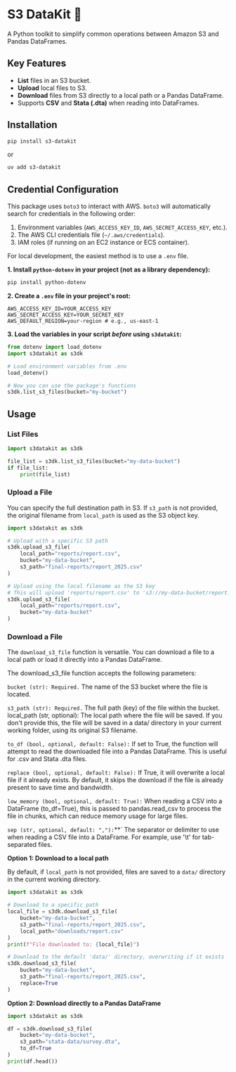 # S3 DataKit 🧰

A Python toolkit to simplify common operations between Amazon S3 and Pandas DataFrames.

## Key Features

* **List** files in an S3 bucket.
* **Upload** local files to S3.
* **Download** files from S3 directly to a local path or a Pandas DataFrame.
* Supports **CSV** and **Stata (.dta)** when reading into DataFrames.

## Installation
```bash
pip install s3-datakit
```
or
```bash
uv add s3-datakit
```

## Credential Configuration
This package uses `boto3` to interact with AWS. `boto3` will automatically search for credentials in the following order:

1.  Environment variables (`AWS_ACCESS_KEY_ID`, `AWS_SECRET_ACCESS_KEY`, etc.).
2.  The AWS CLI credentials file (`~/.aws/credentials`).
3.  IAM roles (if running on an EC2 instance or ECS container).

For local development, the easiest method is to use a `.env` file.

**1. Install `python-dotenv` in your project (not as a library dependency):**
```bash
pip install python-dotenv
```

**2. Create a `.env` file in your project's root:**
```
AWS_ACCESS_KEY_ID=YOUR_ACCESS_KEY
AWS_SECRET_ACCESS_KEY=YOUR_SECRET_KEY
AWS_DEFAULT_REGION=your-region # e.g., us-east-1
```

**3. Load the variables in your script *before* using `s3datakit`:**
```python
from dotenv import load_dotenv
import s3datakit as s3dk

# Load environment variables from .env
load_dotenv()

# Now you can use the package's functions
s3dk.list_s3_files(bucket="my-bucket")
```

## Usage

### List Files

```python
import s3datakit as s3dk

file_list = s3dk.list_s3_files(bucket="my-data-bucket")
if file_list:
    print(file_list)
```

### Upload a File

You can specify the full destination path in S3. If `s3_path` is not provided, the original filename from `local_path` is used as the S3 object key.

```python
import s3datakit as s3dk

# Upload with a specific S3 path
s3dk.upload_s3_file(
    local_path="reports/report.csv",
    bucket="my-data-bucket",
    s3_path="final-reports/report_2025.csv"
)

# Upload using the local filename as the S3 key
# This will upload 'reports/report.csv' to 's3://my-data-bucket/report.csv'
s3dk.upload_s3_file(
    local_path="reports/report.csv",
    bucket="my-data-bucket"
)
```

### Download a File

The `download_s3_file` function is versatile. You can download a file to a local path or load it directly into a Pandas DataFrame.

The download_s3_file function accepts the following parameters:

`bucket (str): Required.` The name of the S3 bucket where the file is located.

`s3_path (str): Required.` The full path (key) of the file within the bucket.
local_path (str, optional): The local path where the file will be saved. If you don't provide this, the file will be saved in a data/ directory in your current working folder, using its original S3 filename.

`to_df (bool, optional, default: False):` If set to True, the function will attempt to read the downloaded file into a Pandas DataFrame. This is useful for .csv and Stata .dta files.

`replace (bool, optional, default: False):` If True, it will overwrite a local file if it already exists. By default, it skips the download if the file is already present to save time and bandwidth.

`low_memory (bool, optional, default: True):` When reading a CSV into a DataFrame (to_df=True), this is passed to pandas.read_csv to process the file in chunks, which can reduce memory usage for large files.

`sep (str, optional, default: ","):`**` The separator or delimiter to use when reading a CSV file into a DataFrame. For example, use '\t' for tab-separated files.

**Option 1: Download to a local path**

By default, if `local_path` is not provided, files are saved to a `data/` directory in the current working directory.

```python
import s3datakit as s3dk

# Download to a specific path
local_file = s3dk.download_s3_file(
    bucket="my-data-bucket",
    s3_path="final-reports/report_2025.csv",
    local_path="downloads/report.csv"
)
print(f"File downloaded to: {local_file}")

# Download to the default 'data/' directory, overwriting if it exists
s3dk.download_s3_file(
    bucket="my-data-bucket",
    s3_path="final-reports/report_2025.csv",
    replace=True
)
```

**Option 2: Download directly to a Pandas DataFrame**
```python
import s3datakit as s3dk

df = s3dk.download_s3_file(
    bucket="my-data-bucket",
    s3_path="stata-data/survey.dta",
    to_df=True
)
print(df.head())
```